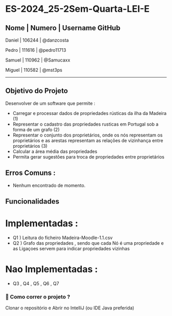 # ES-2024_25-2Sem-Quarta-LEI-E

Nome   |      Numero      |   Username GitHub
---------------------------------------------
Daniel |      106244      |     @danzcosta

Pedro  |      111616      |     @pedro11713

Samuel |      110962      |     @Samucaxx

Miguel |      110582      |     @mst3ps

---------------------------------------------

## Objetivo do Projeto

Desenvolver de um software que permite :

- Carregar e processar dados de propriedades rústicas da ilha da Madeira (1)
- Representar o cadastro das propriedades rusticas em Portugal sob a forma de um grafo (2)
- Representar o conjunto dos proprietários, onde os nós representam os proprietários
  e as arestas representam as relações de vizinhança entre proprietários (3)
- Calcular a área média das propriedades
-  Permita gerar sugestões para troca de propriedades entre proprietários


## Erros Comuns :
- Nenhum encontrado de momento.

## Funcionalidades
# Implementadas :
- Q1 ) Leitura do ficheiro Madeira-Moodle-1.1.csv
- Q2 ) Grafo das propriedades , sendo que cada Nó é uma propriedade e as Ligaçoes servem para indicar propriedades vizinhas
# Nao Implementadas :
- Q3 , Q4 , Q5 , Q6 , Q7





### 🧠 Como correr o projeto ?
Clonar o repositório e
Abrir no IntelliJ (ou IDE Java preferida)
